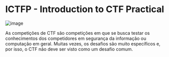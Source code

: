 # ICTFP - Introduction to CTF Practical

![image](https://github.com/pe1xera/ICTFP/assets/115670416/0e19d57f-a084-44fc-8c08-eab2e1de980a)


As competições de CTF são competições em que se busca testar os conhecimentos dos competidores em segurança da informação ou computação em geral. Muitas vezes, os desafios são muito específicos e, por isso, o CTF não deve ser visto como um desafio comum.
